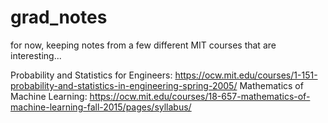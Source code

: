 # grad_notes

for now, keeping notes from a few different MIT courses that are interesting...


Probability and Statistics for Engineers: https://ocw.mit.edu/courses/1-151-probability-and-statistics-in-engineering-spring-2005/
Mathematics of Machine Learning: https://ocw.mit.edu/courses/18-657-mathematics-of-machine-learning-fall-2015/pages/syllabus/
